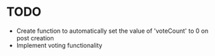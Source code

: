 # TODO

- Create function to automatically set the value of 'voteCount' to 0 on post creation
- Implement voting functionality